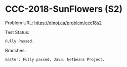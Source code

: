 # CCC-2018-SunFlowers (S2)

Problem URL:
    https://dmoj.ca/problem/ccc18s2
    
Test Status:
    
    Fully Passed.
    
Branches:

    master: Fully passed. Java. Netbeans Project.
